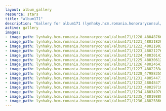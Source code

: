 ```yaml
---
layout: album_gallery
resource: stars
title: "album171"
description: "Gallery for album171 (lynhaky.hcm.romania.honoraryconsul/album171)"
active: gallery
images:
- image_path: lynhaky.hcm.romania.honoraryconsul/album171/1220_480487669_1167897938027498_5446081529118664625_n.jpg
- image_path: lynhaky.hcm.romania.honoraryconsul/album171/1221_480318207_1167898188027473_4608775435426462472_n.jpg
- image_path: lynhaky.hcm.romania.honoraryconsul/album171/1222_480219025_1167897961360829_8786342979845750415_n.jpg
- image_path: lynhaky.hcm.romania.honoraryconsul/album171/1223_480212761_1167898178027474_4304949814669370001_n.jpg
- image_path: lynhaky.hcm.romania.honoraryconsul/album171/1224_480301423_1167897111360914_2535676924614289280_n.jpg
- image_path: lynhaky.hcm.romania.honoraryconsul/album171/1225_480306125_1167897401360885_4144065463368129845_n.jpg
- image_path: lynhaky.hcm.romania.honoraryconsul/album171/1226_480246439_1167897188027573_5205848865867072714_n.jpg
- image_path: lynhaky.hcm.romania.honoraryconsul/album171/1227_480223343_1167897418027550_8307284115917047856_n.jpg
- image_path: lynhaky.hcm.romania.honoraryconsul/album171/1228_479883556_1167897258027566_5750387264871124805_n.jpg
- image_path: lynhaky.hcm.romania.honoraryconsul/album171/1231_480544710_1167896321360993_6832988856498435329_n.jpg
- image_path: lynhaky.hcm.romania.honoraryconsul/album171/1232_480484718_1167895291361096_239937769163639499_n.jpg
- image_path: lynhaky.hcm.romania.honoraryconsul/album171/1233_480297182_1167894971361128_3566391539787641935_n.jpg
- image_path: lynhaky.hcm.romania.honoraryconsul/album171/1234_480349703_1167894898027802_6731466857455653955_n.jpg
- image_path: lynhaky.hcm.romania.honoraryconsul/album171/1235_480198880_1167895298027762_6953812119540372676_n.jpg
- image_path: lynhaky.hcm.romania.honoraryconsul/album171/1236_480258667_1167894938027798_4993329360073917974_n.jpg
---
```

